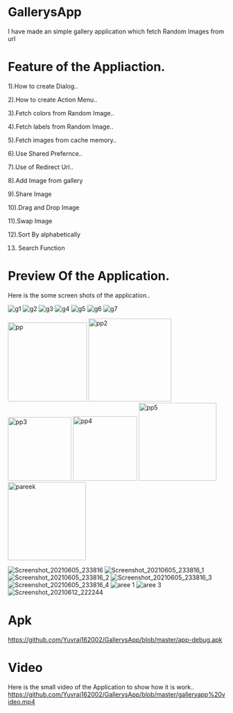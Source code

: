 # GallerysApp

I have made an simple gallery application
which fetch Random Images from url


# Feature of the Appliaction.

1).How to create Dialog..

2).How to create Action Menu..

3).Fetch colors from Random Image..

4).Fetch labels from Random Image..

5).Fetch images from cache memory..

6).Use Shared Prefernce..

7).Use of Redirect Url..

8).Add Image from gallery

9).Share Image

10).Drag and Drop Image

11).Swap Image

12).Sort By alphabetically

13) Search Function



# Preview  Of the Application.
 
 Here is the some screen shots of the application..
 
 ![g1](https://user-images.githubusercontent.com/77117240/118391404-baf29b80-b651-11eb-8af7-b91ee69ea8ee.jpg)
![g2](https://user-images.githubusercontent.com/77117240/118391406-c0e87c80-b651-11eb-960d-e39b46583dcf.jpg)
![g3](https://user-images.githubusercontent.com/77117240/118391407-c47c0380-b651-11eb-9ea2-512683b60318.jpg)
![g4](https://user-images.githubusercontent.com/77117240/118391413-c9d94e00-b651-11eb-97e6-757482b9a244.jpg)
![g5](https://user-images.githubusercontent.com/77117240/118391420-ce9e0200-b651-11eb-8726-6d28e1ddfd86.jpg)
![g6](https://user-images.githubusercontent.com/77117240/118391428-d65da680-b651-11eb-8fe6-f513c92c037b.jpg)
![g7](https://user-images.githubusercontent.com/77117240/118391431-dd84b480-b651-11eb-95a3-ed89ab4e7b06.jpg)

<img width="182" alt="pp" src="https://user-images.githubusercontent.com/77117240/119303552-91ee8e00-bc83-11eb-870f-f920cc26e40d.png">
<img width="191" alt="pp2" src="https://user-images.githubusercontent.com/77117240/119303557-974bd880-bc83-11eb-9128-ed1d8d68f8b7.png">
<img width="146" alt="pp3" src="https://user-images.githubusercontent.com/77117240/119303570-9c108c80-bc83-11eb-83e2-6e1c330bfd35.png">
<img width="148" alt="pp4" src="https://user-images.githubusercontent.com/77117240/119303581-a29f0400-bc83-11eb-9dc2-f01f72881357.png">
<img width="179" alt="pp5" src="https://user-images.githubusercontent.com/77117240/119303602-a894e500-bc83-11eb-923e-df5177625967.png">
<img width="180" alt="pareek" src="https://user-images.githubusercontent.com/77117240/119359088-dd765b80-bcc6-11eb-9b9d-4da90b3b9ff5.png">

![Screenshot_20210605_233816](https://user-images.githubusercontent.com/77117240/120902896-85453f00-c660-11eb-82b4-077dc7f521b1.png)
![Screenshot_20210605_233816_1](https://user-images.githubusercontent.com/77117240/120902912-968e4b80-c660-11eb-9dbd-96ea142ce00a.png)
![Screenshot_20210605_233816_2](https://user-images.githubusercontent.com/77117240/120902916-9e4df000-c660-11eb-9aaa-d4942e916c9e.png)
![Screenshot_20210605_233816_3](https://user-images.githubusercontent.com/77117240/120902921-a6a62b00-c660-11eb-8ee5-8ca5234ecc0f.png)
![Screenshot_20210605_233816_4](https://user-images.githubusercontent.com/77117240/120902928-b0c82980-c660-11eb-8ba2-8fc81dc9fa2f.png)
![aree 1](https://user-images.githubusercontent.com/77117240/120902971-f08f1100-c660-11eb-80b3-2f0f46b12605.jpg)
![aree 3](https://user-images.githubusercontent.com/77117240/120902999-0c92b280-c661-11eb-9db5-73855e314eab.jpg)
![Screenshot_20210612_222244](https://user-images.githubusercontent.com/77117240/121783590-20906400-cbcd-11eb-90c6-2fe2bba68e42.png)



# Apk
https://github.com/Yuvraj162002/GallerysApp/blob/master/app-debug.apk
# Video 
 Here is the small video of the Application to show how it is work..
 https://github.com/Yuvraj162002/GallerysApp/blob/master/galleryapp%20video.mp4
 


